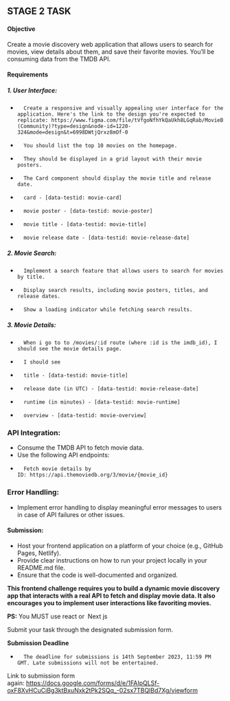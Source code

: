 ## STAGE 2 TASK

#### Objective
Create a movie discovery web application that allows users to search for movies, view details about them, and save their favorite movies. You’ll be consuming data from the TMDB API.

#### Requirements

##### 1. User Interface:
* 		Create a responsive and visually appealing user interface for the application. Here's the link to the design you're expected to replicate: https://www.figma.com/file/tVfgoNfhYkQaUkh8LGqRab/MovieBox-(Community)?type=design&node-id=1220-324&mode=design&t=6998DWtjQrxz8mOf-0
* 		You should list the top 10 movies on the homepage.
* 		They should be displayed in a grid layout with their movie posters.
* 		The Card component should display the movie title and release date.
* 		card - [data-testid: movie-card]
* 		movie poster - [data-testid: movie-poster]
* 		movie title - [data-testid: movie-title]
* 		movie release date - [data-testid: movie-release-date]

##### 2. Movie Search:
* 		Implement a search feature that allows users to search for movies by title.
* 		Display search results, including movie posters, titles, and release dates.
* 		Show a loading indicator while fetching search results.

##### 3. Movie Details:
* 		When i go to to /movies/:id route (where :id is the imdb_id), I should see the movie details page.
* 		I should see
* 		title - [data-testid: movie-title]
* 		release date (in UTC) - [data-testid: movie-release-date]
* 		runtime (in minutes) - [data-testid: movie-runtime]
* 		overview - [data-testid: movie-overview]

### API Integration:
* Consume the TMDB API to fetch movie data.
* Use the following API endpoints:
* 		Fetch movie details by ID: https://api.themoviedb.org/3/movie/{movie_id}

### Error Handling:
* Implement error handling to display meaningful error messages to users in case of API failures or other issues.

#### Submission:
* Host your frontend application on a platform of your choice (e.g., GitHub Pages, Netlify).
* Provide clear instructions on how to run your project locally in your README.md file.
* Ensure that the code is well-documented and organized.

**This frontend challenge requires you to build a dynamic movie discovery app that interacts with a real API to fetch and display movie data. It also encourages you to implement user interactions like favoriting movies.** 

**PS:** You MUST use react or  Next js

Submit your task through the designated submission form.

**Submission Deadline**

* 		The deadline for submissions is 14th September 2023, 11:59 PM GMT. Late submissions will not be entertained.

Link to submission form again: https://docs.google.com/forms/d/e/1FAIpQLSf-oxF8XvHCuCiBg3ktBxuNxk2tPk2SQq_-02sx7TBQlBd7Xg/viewform
